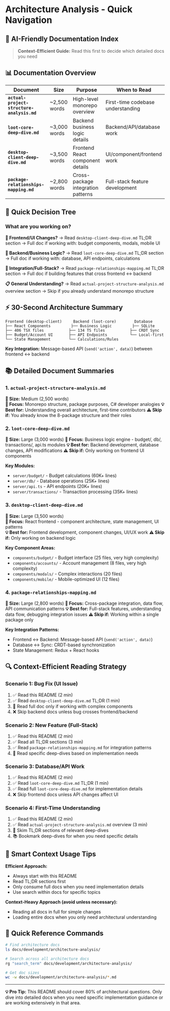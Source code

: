 # Architecture Analysis - Quick Navigation
## 🎯 AI-Friendly Documentation Index

> **Context-Efficient Guide:** Read this first to decide which detailed docs you need

## 📊 **Documentation Overview**

| Document | Size | Purpose | When to Read |
|----------|------|---------|--------------|
| **`actual-project-structure-analysis.md`** | ~2,500 words | High-level monorepo overview | First-time codebase understanding |
| **`loot-core-deep-dive.md`** | ~3,000 words | Backend business logic details | Backend/API/database work |
| **`desktop-client-deep-dive.md`** | ~3,500 words | Frontend React component details | UI/component/frontend work |
| **`package-relationships-mapping.md`** | ~2,800 words | Cross-package integration patterns | Full-stack feature development |

## 🚀 **Quick Decision Tree**

### **What are you working on?**

**🎨 Frontend/UI Changes?**
→ Read `desktop-client-deep-dive.md` TL;DR section
→ Full doc if working with: budget components, modals, mobile UI

**🧠 Backend/Business Logic?**
→ Read `loot-core-deep-dive.md` TL;DR section  
→ Full doc if working with: database, API endpoints, calculations

**🔗 Integration/Full-Stack?**
→ Read `package-relationships-mapping.md` TL;DR section
→ Full doc if building features that cross frontend ↔ backend

**📋 General Understanding?**
→ Read `actual-project-structure-analysis.md` overview section
→ Skip if you already understand monorepo structure

## ⚡ **30-Second Architecture Summary**

```
Frontend (desktop-client)     Backend (loot-core)        Database
├── React Components         ├── Business Logic         ├── SQLite
├── 406 TSX files           ├── 134 TS files           ├── CRDT Sync
├── Budget/Account UI       ├── API Endpoints          └── Local-first
└── State Management        └── Calculations/Rules          
```

**Key Integration:** Message-based API (`send('action', data)`) between frontend ↔ backend

## 📚 **Detailed Document Summaries**

### 1. `actual-project-structure-analysis.md`
**📏 Size:** Medium (2,500 words)  
**🎯 Focus:** Monorepo structure, package purposes, C# developer analogies
**💡 Best for:** Understanding overall architecture, first-time contributors
**⚠️ Skip if:** You already know the 8-package structure and their roles

### 2. `loot-core-deep-dive.md`  
**📏 Size:** Large (3,000 words)
**🎯 Focus:** Business logic engine - budget/, db/, transactions/, api.ts modules
**💡 Best for:** Backend development, database changes, API modifications
**⚠️ Skip if:** Only working on frontend UI components

**Key Modules:**
- `server/budget/` - Budget calculations (60K+ lines)
- `server/db/` - Database operations (25K+ lines) 
- `server/api.ts` - API endpoints (20K+ lines)
- `server/transactions/` - Transaction processing (35K+ lines)

### 3. `desktop-client-deep-dive.md`
**📏 Size:** Large (3,500 words)  
**🎯 Focus:** React frontend - component architecture, state management, UI patterns  
**💡 Best for:** Frontend development, component changes, UI/UX work
**⚠️ Skip if:** Only working on backend logic

**Key Component Areas:**
- `components/budget/` - Budget interface (25 files, very high complexity)
- `components/accounts/` - Account management (8 files, very high complexity)
- `components/modals/` - Complex interactions (20 files)
- `components/mobile/` - Mobile-optimized UI (12 files)

### 4. `package-relationships-mapping.md`
**📏 Size:** Large (2,800 words)
**🎯 Focus:** Cross-package integration, data flow, API communication patterns
**💡 Best for:** Full-stack features, understanding data flow, debugging integration issues
**⚠️ Skip if:** Working within a single package only

**Key Integration Patterns:**
- Frontend ↔ Backend: Message-based API (`send('action', data)`)
- Database ↔ Sync: CRDT-based synchronization  
- State Management: Redux + React hooks

## 🔍 **Context-Efficient Reading Strategy**

### **Scenario 1: Bug Fix (UI Issue)**
1. ✅ Read this README (2 min)
2. ✅ Read `desktop-client-deep-dive.md` TL;DR (1 min)
3. 🤔 Read full doc only if working with complex components
4. ❌ Skip backend docs unless bug crosses frontend/backend

### **Scenario 2: New Feature (Full-Stack)**
1. ✅ Read this README (2 min)
2. ✅ Read all TL;DR sections (3 min)
3. ✅ Read `package-relationships-mapping.md` for integration patterns
4. 🤔 Read specific deep-dives based on implementation needs

### **Scenario 3: Database/API Work**
1. ✅ Read this README (2 min) 
2. ✅ Read `loot-core-deep-dive.md` TL;DR (1 min)
3. ✅ Read full `loot-core-deep-dive.md` for implementation details
4. ❌ Skip frontend docs unless API changes affect UI

### **Scenario 4: First-Time Understanding**
1. ✅ Read this README (2 min)
2. ✅ Read `actual-project-structure-analysis.md` overview (3 min)
3. 🤔 Skim TL;DR sections of relevant deep-dives
4. 📚 Bookmark deep-dives for when you need specific details

## 🎯 **Smart Context Usage Tips**

**Efficient Approach:**
- Always start with this README
- Read TL;DR sections first
- Only consume full docs when you need implementation details
- Use search within docs for specific topics

**Context-Heavy Approach (avoid unless necessary):**
- Reading all docs in full for simple changes
- Loading entire docs when you only need architectural understanding

## 🔧 **Quick Reference Commands**

```bash
# Find architecture docs
ls docs/development/architecture-analysis/

# Search across all architecture docs  
rg "search_term" docs/development/architecture-analysis/

# Get doc sizes
wc -w docs/development/architecture-analysis/*.md
```

---

**💡 Pro Tip:** This README should cover 80% of architectural questions. Only dive into detailed docs when you need specific implementation guidance or are working extensively in that area.